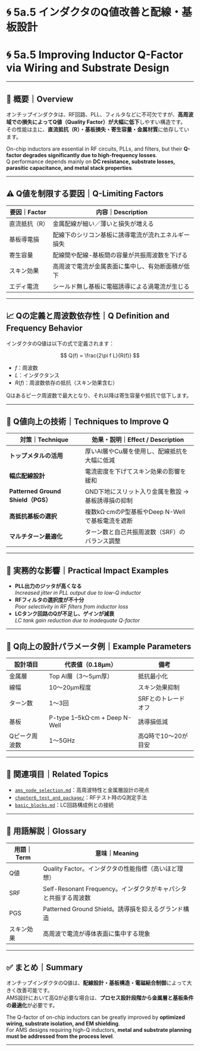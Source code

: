 # 🌀 5a.5 インダクタのQ値改善と配線・基板設計  
# 🌀 5a.5 Improving Inductor Q-Factor via Wiring and Substrate Design

---

## 📘 概要｜Overview

オンチップインダクタは、RF回路、PLL、フィルタなどに不可欠ですが、**高周波域での損失によってQ値（Quality Factor）が大幅に低下**しやすい構造です。  
その性能は主に、**直流抵抗（R）・基板損失・寄生容量・金属材質**に依存しています。

On-chip inductors are essential in RF circuits, PLLs, and filters, but their **Q-factor degrades significantly due to high-frequency losses**.  
Q performance depends mainly on **DC resistance, substrate losses, parasitic capacitance, and metal stack properties**.

---

## ⚠️ Q値を制限する要因｜Q-Limiting Factors

| 要因｜Factor | 内容｜Description |
|--------|------------------------------|
| 直流抵抗（R） | 金属配線が細い／薄いと損失が増える |
| 基板導電損 | 配線下のシリコン基板に誘導電流が流れエネルギー損失 |
| 寄生容量 | 配線間や配線-基板間の容量が共振周波数を下げる |
| スキン効果 | 高周波で電流が金属表面に集中し、有効断面積が低下 |
| エディ電流 | シールド無し基板に電磁誘導による渦電流が生じる |

---

## 📈 Qの定義と周波数依存性｜Q Definition and Frequency Behavior

インダクタのQ値は以下の式で定義されます：

$$
Q(f) = \frac{2\pi f L}{R(f)}
$$

- $f$：周波数  
- $L$：インダクタンス  
- $R(f)$：周波数依存の抵抗（スキン効果含む）

Qはあるピーク周波数で最大となり、それ以降は寄生容量や抵抗で低下します。

---

## 🔧 Q値向上の技術｜Techniques to Improve Q

| 対策｜Technique | 効果・説明｜Effect / Description |
|--------|------------------------------|
| **トップメタルの活用** | 厚いAl層やCu層を使用し、配線抵抗を大幅に低減 |
| **幅広配線設計** | 電流密度を下げてスキン効果の影響を緩和 |
| **Patterned Ground Shield（PGS）** | GND下地にスリット入り金属を敷設 → 基板誘導損の抑制 |
| **高抵抗基板の選択** | 複数kΩ·cmのP型基板やDeep N-Wellで基板電流を遮断 |
| **マルチターン最適化** | ターン数と自己共振周波数（SRF）のバランス調整 |

---

## 🧪 実務的な影響｜Practical Impact Examples

- **PLL出力のジッタが高くなる**  
  *Increased jitter in PLL output due to low-Q inductor*
- **RFフィルタの選択度が不十分**  
  *Poor selectivity in RF filters from inductor loss*
- **LCタンク回路のQが不足し、ゲインが減衰**  
  *LC tank gain reduction due to inadequate Q-factor*

---

## 📏 Q向上の設計パラメータ例｜Example Parameters

| 設計項目 | 代表値（0.18μm） | 備考 |
|----------|------------------|------|
| 金属層 | Top Al層（3〜5μm厚） | 抵抗最小化 |
| 線幅 | 10〜20μm程度 | スキン効果抑制 |
| ターン数 | 1〜3回 | SRFとのトレードオフ |
| 基板 | P-type 1–5kΩ·cm + Deep N-Well | 誘導損低減 |
| Qピーク周波数 | 1〜5GHz | 高Q時で10〜20が目安 |

---

## 🧭 関連項目｜Related Topics

- [`ams_node_selection.md`](../d_chapter5_analog_mixed_signal/ams_node_selection.md)：高周波特性と金属層設計の視点  
- [`chapter6_test_and_package/`](../chapter6_test_and_package/)：RFテスト時のQ測定手法  
- [`basic_blocks.md`](../d_chapter5_analog_mixed_signal/basic_blocks.md)：LC回路構成例との接続

---

## 🧠 用語解説｜Glossary

| 用語｜Term | 意味｜Meaning |
|--------|--------------------------|
| Q値 | Quality Factor。インダクタの性能指標（高いほど理想） |
| SRF | Self-Resonant Frequency。インダクタがキャパシタと共振する周波数 |
| PGS | Patterned Ground Shield。誘導損を抑えるグランド構造 |
| スキン効果 | 高周波で電流が導体表面に集中する現象 |

---

## ✅ まとめ｜Summary

オンチップインダクタのQ値は、**配線設計・基板構造・電磁結合制御**によって大きく改善可能です。  
AMS設計において高Qが必要な場合は、**プロセス設計段階から金属層と基板条件の最適化**が必要です。

The Q-factor of on-chip inductors can be greatly improved by **optimized wiring, substrate isolation, and EM shielding**.  
For AMS designs requiring high-Q inductors, **metal and substrate planning must be addressed from the process level**.

---
